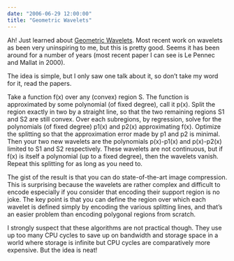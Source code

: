 ```yaml
---
date: "2006-06-29 12:00:00"
title: "Geometric Wavelets"
---
```




Ah! Just learned about [Geometric Wavelets](https://scholar.google.com/scholar?hl=en&#038;lr=&#038;c2coff=1&#038;q=%22geometric+wavelets%22). Most recent work on wavelets as been very uninspiring to me, but this is pretty good. Seems it has been around for a number of years (most recent paper I can see is Le Pennec and Mallat in 2000).

The idea is simple, but I only saw one talk about it, so don&rsquo;t take my word for it, read the papers.

Take a function f(x) over any (convex) region S. The function is approximated by some polynomial (of fixed degree), call it p(x). Split the region exactly in two by a straight line, so that the two remaining regions S1 and S2 are still convex. Over each subregions, by regression, solve for the polynomials (of fixed degree) p1(x) and p2(x) approximating f(x). Optimize the splitting so that the approximation error made by p1 and p2 is minimal. Then your two new wavelets are the polynomials p(x)-p1(x) and p(x)-p2(x) limited to S1 and S2 respectively. These wavelets are not continuous, but if f(x) is itself a polynomial (up to a fixed degree), then the wavelets vanish. Repeat this splitting for as long as you need to.

The gist of the result is that you can do state-of-the-art image compression. This is surprising because the wavelets are rather complex and difficult to encode especially if you consider that encoding their support region is no joke. The key point is that you can define the region over which each wavelet is defined simply by encoding the various splitting lines, and that&rsquo;s an easier problem than encoding polygonal regions from scratch.

I strongly suspect that these algorithms are not practical though. They use up too many CPU cycles to save up on bandwidth and storage space in a world where storage is infinite but CPU cycles are comparatively more expensive. But the idea is neat!

